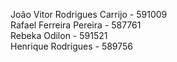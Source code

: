 João Vitor Rodrigues Carrijo - 591009<br />
Rafael Ferreira Pereira - 587761<br />
Rebeka Odilon - 591521<br />
Henrique Rodrigues - 589756<br />


